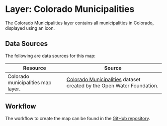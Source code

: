 # Layer: Colorado Municipalities

The Colorado Municipalities layer contains all municipalities in Colorado,
displayed using an icon.

## Data Sources

The following are data sources for this map:

| **Resource** | **Source** |
| -- | -- |
| Colorado municipalities map layer. | [Colorado Municipalities](https://github.com/OpenWaterFoundation/owf-data-co-municipalities) dataset created by the Open Water Foundation. |

## Workflow

The workflow to create the map can be found in the [GitHub repository](https://github.com/OpenWaterFoundation/owf-infomapper-poudre/tree/master/workflow/BasinEntities/Municipal-Municipalities).
